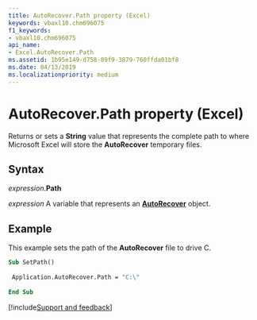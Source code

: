 ```yaml
---
title: AutoRecover.Path property (Excel)
keywords: vbaxl10.chm696075
f1_keywords:
- vbaxl10.chm696075
api_name:
- Excel.AutoRecover.Path
ms.assetid: 1b95e149-d758-89f9-3879-760ffda01bf8
ms.date: 04/13/2019
ms.localizationpriority: medium
---
```



# AutoRecover.Path property (Excel)

Returns or sets a **String** value that represents the complete path to where Microsoft Excel will store the **AutoRecover** temporary files.


## Syntax

_expression_.**Path**

_expression_ A variable that represents an **[AutoRecover](Excel.AutoRecover.md)** object.


## Example

This example sets the path of the **AutoRecover** file to drive C.

```vb
Sub SetPath() 
 
 Application.AutoRecover.Path = "C:\" 
 
End Sub
```




[!include[Support and feedback](~/includes/feedback-boilerplate.md)]